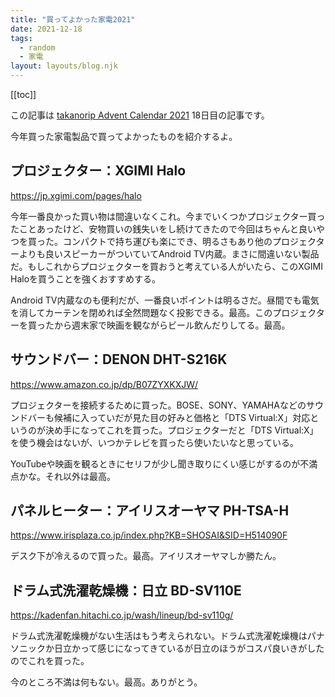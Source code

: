 ```yaml
---
title: "買ってよかった家電2021"
date: 2021-12-18
tags:
  - random
  - 家電
layout: layouts/blog.njk
---
```


[[toc]]

この記事は [takanorip Advent Calendar 2021](https://adventar.org/calendars/7125) 18日目の記事です。

今年買った家電製品で買ってよかったものを紹介するよ。

## プロジェクター：XGIMI Halo

https://jp.xgimi.com/pages/halo

今年一番良かった買い物は間違いなくこれ。今までいくつかプロジェクター買ったことあったけど、安物買いの銭失いをし続けてきたので今回はちゃんと良いやつを買った。コンパクトで持ち運びも楽にでき、明るさもあり他のプロジェクターよりも良いスピーカーがついていてAndroid TV内蔵。まさに間違いない製品だ。もしこれからプロジェクターを買おうと考えている人がいたら、このXGIMI Haloを買うことを強くおすすめする。

Android TV内蔵なのも便利だが、一番良いポイントは明るさだ。昼間でも電気を消してカーテンを閉めれば全然問題なく投影できる。最高。このプロジェクターを買ったから週末家で映画を観ながらビール飲んだりしてる。最高。

## サウンドバー：DENON DHT-S216K

https://www.amazon.co.jp/dp/B07ZYXKXJW/

プロジェクターを接続するために買った。BOSE、SONY、YAMAHAなどのサウンドバーも候補に入っていだが見た目の好みと価格と「DTS Virtual:X」対応というのが決め手になってこれを買った。プロジェクターだと「DTS Virtual:X」を使う機会はないが、いつかテレビを買ったら使いたいなと思っている。

YouTubeや映画を観るときにセリフが少し聞き取りにくい感じがするのが不満点かな。それ以外は最高。

## パネルヒーター：アイリスオーヤマ PH-TSA-H

https://www.irisplaza.co.jp/index.php?KB=SHOSAI&SID=H514090F

デスク下が冷えるので買った。最高。アイリスオーヤマしか勝たん。

## ドラム式洗濯乾燥機：日立 BD-SV110E

https://kadenfan.hitachi.co.jp/wash/lineup/bd-sv110g/

ドラム式洗濯乾燥機がない生活はもう考えられない。ドラム式洗濯乾燥機はパナソニックか日立かって感じになってきているが日立のほうがコスパ良いきがしたのでこれを買った。

今のところ不満は何もない。最高。ありがとう。
